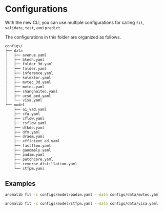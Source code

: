# Configurations

With the new CLI, you can use multiple configurations for calling `fit`, `validate`, `test`, and `predict`.

The configurations in this folder are organized as follows.

```bash
configs/
├── data
│   ├── avenue.yaml
│   ├── btech.yaml
│   ├── folder_3d.yaml
│   ├── folder.yaml
│   ├── inference.yaml
│   ├── kolektor.yaml
│   ├── mvtec_3d.yaml
│   ├── mvtec.yaml
│   ├── shanghaitec.yaml
│   ├── ucsd_ped.yaml
│   └── visa.yaml
└── model
    ├── ai_vad.yaml
    ├── cfa.yaml
    ├── cflow.yaml
    ├── csflow.yaml
    ├── dfkde.yaml
    ├── dfm.yaml
    ├── draem.yaml
    ├── efficient_ad.yaml
    ├── fastflow.yaml
    ├── ganomaly.yaml
    ├── padim.yaml
    ├── patchcore.yaml
    ├── reverse_distillation.yaml
    └── stfpm.yaml

```

## Examples

```bash
anomalib fit -c configs/model/padim.yaml --data configs/data/mvtec.yaml
```

```bash
anomalib fit -c configs/model/stfpm.yaml --data configs/data/visa.yaml
```
